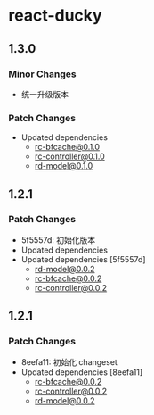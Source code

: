 # react-ducky

## 1.3.0

### Minor Changes

- 统一升级版本

### Patch Changes

- Updated dependencies
  - rc-bfcache@0.1.0
  - rc-controller@0.1.0
  - rd-model@0.1.0

## 1.2.1

### Patch Changes

- 5f5557d: 初始化版本
- Updated dependencies
- Updated dependencies [5f5557d]
  - rd-model@0.0.2
  - rc-bfcache@0.0.2
  - rc-controller@0.0.2

## 1.2.1

### Patch Changes

- 8eefa11: 初始化 changeset
- Updated dependencies [8eefa11]
  - rc-bfcache@0.0.2
  - rc-controller@0.0.2
  - rd-model@0.0.2
